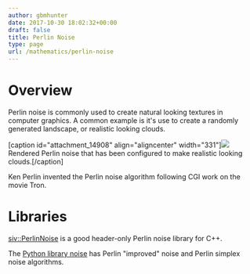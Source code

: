 ```yaml
---
author: gbmhunter
date: 2017-10-30 18:02:32+00:00
draft: false
title: Perlin Noise
type: page
url: /mathematics/perlin-noise
---
```


# Overview




Perlin noise is commonly used to create natural looking textures in computer graphics. A common example is it's use to create a randomly generated landscape, or realistic looking clouds.



[caption id="attachment_14908" align="aligncenter" width="331"][![](/images/2017/10/perlin-noise-cloud-example.png)
](/images/2017/10/perlin-noise-cloud-example.png) Rendered Perlin noise that has been configured to make realistic looking clouds.[/caption]



Ken Perlin invented the Perlin noise algorithm following CGI work on the movie Tron.




# Libraries




[siv::PerlinNoise](https://github.com/Reputeless/PerlinNoise) is a good header-only Perlin noise library for C++.




The [Python library noise](https://pypi.python.org/pypi/noise/) has Perlin "improved" noise and Perlin simplex noise algorithms.
